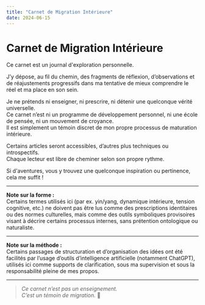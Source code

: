 ```yaml
---
title: "Carnet de Migration Intérieure"
date: 2024-06-15
---
```


# Carnet de Migration Intérieure

Ce carnet est un journal d'exploration personnelle.

J’y dépose, au fil du chemin, des fragments de réflexion, d’observations et de réajustements progressifs dans ma tentative de mieux comprendre le réel et ma place en son sein.

Je ne prétends ni enseigner, ni prescrire, ni détenir une quelconque vérité universelle.  
Ce carnet n’est ni un programme de développement personnel, ni une école de pensée, ni un mouvement de croyance.  
Il est simplement un témoin discret de mon propre processus de maturation intérieure.

Certains articles seront accessibles, d’autres plus techniques ou introspectifs.  
Chaque lecteur est libre de cheminer selon son propre rythme.

Si d'aventures, vous y trouvez une quelconque inspiration ou pertinence, cela me suffit !

---

**Note sur la forme :**  
Certains termes utilisés ici (par ex. yin/yang, dynamique intérieure, tension cognitive, etc.) ne doivent pas être lus comme des prescriptions identitaires ou des normes culturelles, mais comme des outils symboliques provisoires visant à décrire certains processus internes, sans prétention ontologique ou naturaliste.

---

**Note sur la méthode :**  
Certains passages de structuration et d’organisation des idées ont été facilités par l’usage d’outils d’intelligence artificielle (notamment ChatGPT), utilisés ici comme supports de clarification, sous ma supervision et sous la responsabilité pleine de mes propos.

---

> *Ce carnet n’est pas un enseignement.  
> C’est un témoin de migration.* 🪷